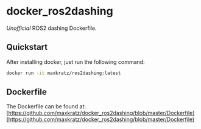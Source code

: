 # docker_ros2dashing

*Unofficial* ROS2 dashing Dockerfile.

## Quickstart
After installing docker, just run the following command:

```sh
docker run -it maxkratz/ros2dashing:latest
```

## Dockerfile
The Dockerfile can be found at:
[https://github.com/maxkratz/docker_ros2dashing/blob/master/Dockerfile](https://github.com/maxkratz/docker_ros2dashing/blob/master/Dockerfile)